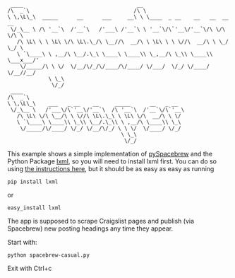                                                                                    
	 ____                                    __                                 
	/\  _`\                                 /\ \                                
	\ \,\L\_\  _____      __      ___     __\ \ \____  _ __    __   __  __  __  
	 \/_\__ \ /\ '__`\  /'__`\   /'___\ /'__`\ \ '__`\/\`'__\/'__`\/\ \/\ \/\ \ 
	   /\ \L\ \ \ \L\ \/\ \L\.\_/\ \__//\  __/\ \ \L\ \ \ \//\  __/\ \ \_/ \_/ \
	   \ `\____\ \ ,__/\ \__/.\_\ \____\ \____\\ \_,__/\ \_\\ \____\\ \___x___/'
	    \/_____/\ \ \/  \/__/\/_/\/____/\/____/ \/___/  \/_/ \/____/ \/__//__/  
	             \ \_\                                                          
	              \/_/                                                          
	 ____                                                                       
	/\  _`\                                                                     
	\ \,\L\_\    ___   _ __    __     _____      __   _ __                      
	 \/_\__ \   /'___\/\`'__\/'__`\  /\ '__`\  /'__`\/\`'__\                    
	   /\ \L\ \/\ \__/\ \ \//\ \L\.\_\ \ \L\ \/\  __/\ \ \/                     
	   \ `\____\ \____\\ \_\\ \__/.\_\\ \ ,__/\ \____\\ \_\                     
	    \/_____/\/____/ \/_/ \/__/\/_/ \ \ \/  \/____/ \/_/                     
	                                    \ \_\                                   
	                                     \/_/                                   

This example shows a simple implementation of [pySpacebrew](https://github.com/Spacebrew/pySpacebrew) and the Python Package [lxml](http://lxml.de/), so you will need to install lxml first. You can do so using [the instructions here](http://lxml.de/installation.html), but it should be as easy as easy as running 

```
pip install lxml
```

or

```
easy_install lxml
```

The app is supposed to scrape Craigslist pages and publish (via Spacebrew) new posting headings any time they appear.

Start with:

```
python spacebrew-casual.py
```

Exit with Ctrl+c